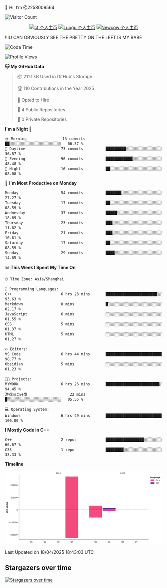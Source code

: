  👋 Hi, I’m @2258009564

![Visitor Count](https://profile-counter.glitch.me/{2258009564}/count.svg)

<!---
2258009564/2258009564 is a ✨ special ✨ repository because its `README.md` (this file) appears on your GitHub profile.
You can click the Preview link to take a look at your changes.
--->

<div align="center">

[![cf 个人主页](https://img.shields.io/badge/codeforces-alisa22580-yellow)](https://codeforces.com/profile/alisa22580)
[![Luogu 个人主页](https://img.shields.io/badge/Luogu-alisa_kujou-blue)](https://www.luogu.com.cn/user/1440708)
[![Newcow 个人主页](https://img.shields.io/badge/nowcoder-lzy-blue)](https://ac.nowcoder.com/acm/contest/profile/51334038)

</div>

!!!U CAN OBVIOUSLY SEE THE PRETTY ON THE LEFT IS MY BABE



<!--START_SECTION:waka-->
![Code Time](http://img.shields.io/badge/Code%20Time-237%20hrs%2037%20mins-blue)

![Profile Views](http://img.shields.io/badge/Profile%20Views-0-blue)

**🐱 My GitHub Data** 

> 📦 211.1 kB Used in GitHub's Storage 
 > 
> 🏆 110 Contributions in the Year 2025
 > 
> 💼 Opted to Hire
 > 
> 📜 4 Public Repositories 
 > 
> 🔑 0 Private Repositories 
 > 
**I'm a Night 🦉** 

```text
🌞 Morning                13 commits          ██░░░░░░░░░░░░░░░░░░░░░░░   06.57 % 
🌆 Daytime                73 commits          █████████░░░░░░░░░░░░░░░░   36.87 % 
🌃 Evening                96 commits          ████████████░░░░░░░░░░░░░   48.48 % 
🌙 Night                  16 commits          ██░░░░░░░░░░░░░░░░░░░░░░░   08.08 % 
```
📅 **I'm Most Productive on Monday** 

```text
Monday                   54 commits          ███████░░░░░░░░░░░░░░░░░░   27.27 % 
Tuesday                  17 commits          ██░░░░░░░░░░░░░░░░░░░░░░░   08.59 % 
Wednesday                37 commits          █████░░░░░░░░░░░░░░░░░░░░   18.69 % 
Thursday                 23 commits          ███░░░░░░░░░░░░░░░░░░░░░░   11.62 % 
Friday                   21 commits          ███░░░░░░░░░░░░░░░░░░░░░░   10.61 % 
Saturday                 17 commits          ██░░░░░░░░░░░░░░░░░░░░░░░   08.59 % 
Sunday                   29 commits          ████░░░░░░░░░░░░░░░░░░░░░   14.65 % 
```


📊 **This Week I Spent My Time On** 

```text
🕑︎ Time Zone: Asia/Shanghai

💬 Programming Languages: 
C++                      6 hrs 23 mins       ███████████████████████░░   93.63 % 
Markdown                 8 mins              █░░░░░░░░░░░░░░░░░░░░░░░░   02.17 % 
JavaScript               6 mins              ░░░░░░░░░░░░░░░░░░░░░░░░░   01.55 % 
CSS                      5 mins              ░░░░░░░░░░░░░░░░░░░░░░░░░   01.37 % 
HTML                     5 mins              ░░░░░░░░░░░░░░░░░░░░░░░░░   01.27 % 

🔥 Editors: 
VS Code                  6 hrs 44 mins       █████████████████████████   98.77 % 
Obsidian                 5 mins              ░░░░░░░░░░░░░░░░░░░░░░░░░   01.23 % 

🐱‍💻 Projects: 
MYWORK                   6 hrs 26 mins       ████████████████████████░   94.45 % 
游戏网页开发                   22 mins             █░░░░░░░░░░░░░░░░░░░░░░░░   05.55 % 

💻 Operating System: 
Windows                  6 hrs 49 mins       █████████████████████████   100.00 % 
```

**I Mostly Code in C++** 

```text
C++                      2 repos             █████████████████░░░░░░░░   66.67 % 
CSS                      1 repo              ████████░░░░░░░░░░░░░░░░░   33.33 % 
```



**Timeline**

![Lines of Code chart](https://raw.githubusercontent.com/2258009564/2258009564/main/assets/bar_graph.png)


 Last Updated on 18/04/2025 18:43:03 UTC
<!--END_SECTION:waka-->

## Stargazers over time
[![Stargazers over time](https://starchart.cc/2258009564/2258009564.svg?variant=adaptive)](https://starchart.cc/2258009564/2258009564)

